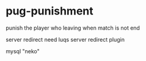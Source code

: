# pug-punishment
punish the player who leaving when match is not end


server redirect need luqs server redirect plugin

mysql "neko"
